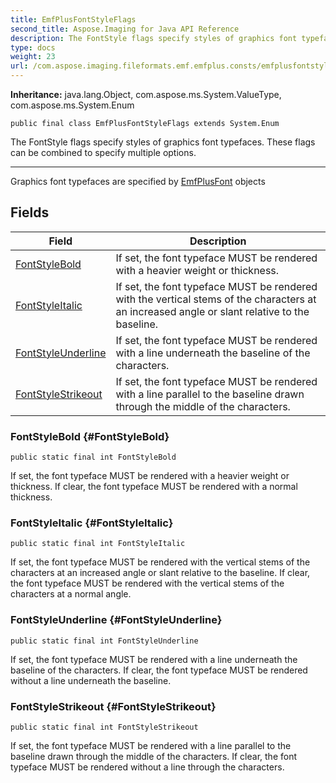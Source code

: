 ```yaml
---
title: EmfPlusFontStyleFlags
second_title: Aspose.Imaging for Java API Reference
description: The FontStyle flags specify styles of graphics font typefaces.
type: docs
weight: 23
url: /com.aspose.imaging.fileformats.emf.emfplus.consts/emfplusfontstyleflags/
---
```

**Inheritance:**
java.lang.Object, com.aspose.ms.System.ValueType, com.aspose.ms.System.Enum
```
public final class EmfPlusFontStyleFlags extends System.Enum
```

The FontStyle flags specify styles of graphics font typefaces. These flags can be combined to specify multiple options.

--------------------

Graphics font typefaces are specified by [EmfPlusFont](../../com.aspose.imaging.fileformats.emf.emfplus.objects/emfplusfont) objects
## Fields

| Field | Description |
| --- | --- |
| [FontStyleBold](#FontStyleBold) | If set, the font typeface MUST be rendered with a heavier weight or thickness. |
| [FontStyleItalic](#FontStyleItalic) | If set, the font typeface MUST be rendered with the vertical stems of the characters at an increased angle or slant relative to the baseline. |
| [FontStyleUnderline](#FontStyleUnderline) | If set, the font typeface MUST be rendered with a line underneath the baseline of the characters. |
| [FontStyleStrikeout](#FontStyleStrikeout) | If set, the font typeface MUST be rendered with a line parallel to the baseline drawn through the middle of the characters. |
### FontStyleBold {#FontStyleBold}
```
public static final int FontStyleBold
```


If set, the font typeface MUST be rendered with a heavier weight or thickness. If clear, the font typeface MUST be rendered with a normal thickness.

### FontStyleItalic {#FontStyleItalic}
```
public static final int FontStyleItalic
```


If set, the font typeface MUST be rendered with the vertical stems of the characters at an increased angle or slant relative to the baseline. If clear, the font typeface MUST be rendered with the vertical stems of the characters at a normal angle.

### FontStyleUnderline {#FontStyleUnderline}
```
public static final int FontStyleUnderline
```


If set, the font typeface MUST be rendered with a line underneath the baseline of the characters. If clear, the font typeface MUST be rendered without a line underneath the baseline.

### FontStyleStrikeout {#FontStyleStrikeout}
```
public static final int FontStyleStrikeout
```


If set, the font typeface MUST be rendered with a line parallel to the baseline drawn through the middle of the characters. If clear, the font typeface MUST be rendered without a line through the characters.

